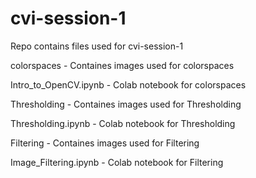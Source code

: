 # cvi-session-1
Repo contains files used for cvi-session-1

colorspaces - Containes images used for colorspaces

Intro_to_OpenCV.ipynb - Colab notebook for colorspaces

Thresholding - Containes images used for Thresholding

Thresholding.ipynb - Colab notebook for Thresholding

Filtering  - Containes images used for Filtering

Image_Filtering.ipynb - Colab notebook for Filtering
